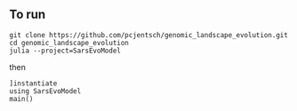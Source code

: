 ## To run

```
git clone https://github.com/pcjentsch/genomic_landscape_evolution.git
cd genomic_landscape_evolution
julia --project=SarsEvoModel
```

then

```
]instantiate
using SarsEvoModel
main() 
```


